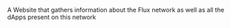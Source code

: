 A Website that gathers information about the Flux network as well as all the dApps present on this network